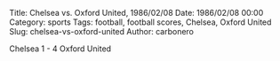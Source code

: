 Title: Chelsea vs. Oxford United, 1986/02/08
Date: 1986/02/08 00:00
Category: sports
Tags: football, football scores, Chelsea, Oxford United
Slug: chelsea-vs-oxford-united
Author: carbonero


Chelsea 1 - 4 Oxford United
